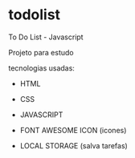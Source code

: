 # todolist
 To Do List - Javascript

Projeto para estudo 

tecnologias usadas:

- HTML
- CSS
- JAVASCRIPT

- FONT AWESOME ICON (icones)
- LOCAL STORAGE (salva tarefas)
